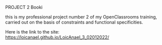 
PROJECT 2 Booki

this is my professional project number 2 of my OpenClassrooms training, carried out on the basis of constraints and functional specificities.

Here is the link to the site: https://loicanael.github.io/LoicAnael_3_02012022/
